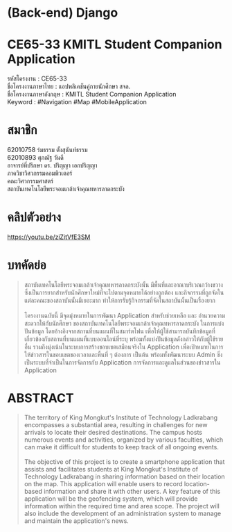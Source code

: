 # (Back-end) Django

# CE65-33 KMITL Student Companion Application
รหัสโครงงาน : CE65-33<br>
ชื่อโครงงานภาษาไทย : แอปพลิเคชันคู่กายนักศึกษา สจล.<br>
ชื่อโครงงานภาษาอังกฤษ : KMITL Student Companion Application<br>
Keyword : #Navigation #Map #MobileApplication<br>

# สมาชิก
62010758 ร่มธรรม ตั้งสุนันท์ธรรม<br>
62010893 ศุภณัฐ วันดี<br>
อาจารย์ที่ปรึกษา ดร. ปริญญา เอกปริญญา<br>
ภาควิชาวิศวกรรมคอมพิวเตอร์ <br>
คณะวิศวกรรมศาสตร์ <br>
สถาบันเทคโนโลยีพระจอมเกล้าเจ้าคุณทหารลาดกระบัง<br>

# คลิปตัวอย่าง
https://youtu.be/ziZitVfE3SM

# บทคัดย่อ
> สถาบันเทคโนโลยีพระจอมเกล้าเจ้าคุณทหารลาดกระบังนั้น มีพื้นที่และอาณาบริเวณกว้างขวาง ซึ่งเป็นการยากสำหรับนักศึกษาใหม่ที่จะไปตามจุดหมายได้อย่างถูกต้อง และกิจกรรมที่ถูกจัดในแต่ละคณะของสถาบันนั้นมีเยอะมาก ทำให้การรับรู้กิจกรรมที่จัดในสถาบันนั้นเป็นเรื่องยาก<br><br>
> โครงงานฉบับนี้ มีจุดมุ่งหมายในการพัฒนา Application สำหรับช่วยเหลือ และ อำนวยความสะดวกให้กับนักศึกษา ของสถาบันเทคโนโลยีพระจอมเกล้าเจ้าคุณทหารลาดกระบัง ในการแบ่งปันข้อมูล โดยอ้างอิงจากสถานที่บนแผนที่ในสมาร์ตโฟน เพื่อให้ผู้ใช้สามารถบันทึกข้อมูลที่เกี่ยวข้องกับสถานที่บนแผนที่แบบออนไลน์ที่ระบุ พร้อมทั้งแบ่งปันข้อมูลดังกล่าวให้กับผู้ใช้รายอื่น รวมถึงมุ่งเน้นในระบบการสร้างขอบเขตเสมือนจริงใน Application เพื่อเป้าหมายในการให้ข่าวสารในขอบเขตของเวลาและพื้นที่ ๆ ต้องการ เป็นต้น พร้อมทั้งพัฒนาระบบ Admin ซึ่งเป็นระบบที่จำเป็นในการจัดการกับ Application การจัดการและดูแลในส่วนของข่าวสารใน Application<br>

# ABSTRACT
>The territory of King Mongkut's Institute of Technology Ladkrabang encompasses a substantial area, resulting in challenges for new arrivals to locate their desired destinations. The campus hosts numerous events and activities, organized by various faculties, which can make it difficult for students to keep track of all ongoing events.<br><br>
>The objective of this project is to create a smartphone application that assists and facilitates students at King Mongkut's Institute of Technology Ladkrabang in sharing information based on their location on the map. This application will enable users to record location-based information and share it with other users. A key feature of this application will be the geofencing system, which will provide information within the required time and area scope. The project will also include the development of an administration system to manage and maintain the application's news.<br>
